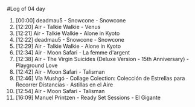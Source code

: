 #Log of 04 day

1. [00:00] deadmau5 - Snowcone - Snowcone
1. [12:20] Air - Talkie Walkie - Venus
1. [12:21] Air - Talkie Walkie - Alone in Kyoto
1. [12:22] deadmau5 - Snowcone - Snowcone
1. [12:29] Air - Talkie Walkie - Alone in Kyoto
1. [12:34] Air - Moon Safari - La femme d'argent
1. [12:38] Air - The Virgin Suicides (Deluxe Version - 15th Anniversary) - Playground Love
1. [12:42] Air - Moon Safari - Talisman
1. [12:46] Vía Mushgó - Collage Colection: Colección de Estrellas para Recorrer Distancias - Astillas en el Aire
1. [12:54] Air - Moon Safari - Talisman
1. [16:09] Manuel Printzen - Ready Set Sessions - El Gigante
